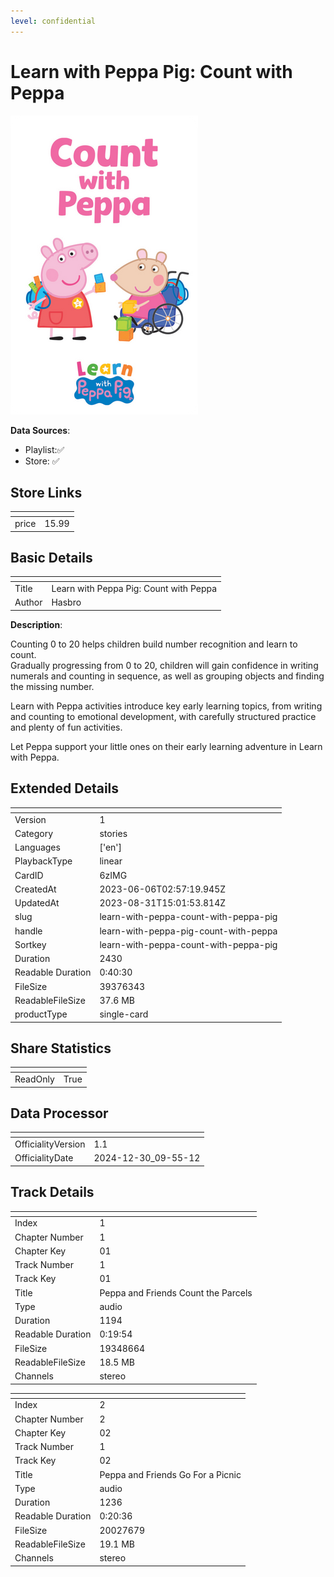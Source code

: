 ```yaml
---
level: confidential
---
```

# Learn with Peppa Pig: Count with Peppa

![card_[6zIMG].png](../../img/cards/card_[6zIMG].png)

**Data Sources**: 

- Playlist:✅
- Store: ✅


## Store Links

| <!-- --> | <!-- --> |
| - | - |
| price | 15.99 |


## Basic Details

| <!-- --> | <!-- --> |
| - | - |
| Title | Learn with Peppa Pig: Count with Peppa |
| Author | Hasbro |

**Description**:

Counting 0 to 20 helps children build number recognition and learn to count.      
Gradually progressing from 0 to 20, children will gain confidence in writing numerals and counting in sequence, as well as grouping objects and finding the missing number.      

Learn with Peppa activities introduce key early learning topics, from writing and counting to emotional development, with carefully structured practice and plenty of fun activities.      

Let Peppa support your little ones on their early learning adventure in Learn with Peppa.


## Extended Details

| <!-- --> | <!-- --> |
| - | - |
| Version | 1 |
| Category | stories |
| Languages | ['en'] |
| PlaybackType | linear |
| CardID | 6zIMG |
| CreatedAt | 2023-06-06T02:57:19.945Z |
| UpdatedAt | 2023-08-31T15:01:53.814Z |
| slug | learn-with-peppa-count-with-peppa-pig |
| handle | learn-with-peppa-pig-count-with-peppa |
| Sortkey | learn-with-peppa-count-with-peppa-pig |
| Duration | 2430 |
| Readable Duration | 0:40:30 |
| FileSize | 39376343 |
| ReadableFileSize | 37.6 MB |
| productType | single-card |


## Share Statistics

| <!-- --> | <!-- --> |
| - | - |
| ReadOnly | True |


## Data Processor

| <!-- --> | <!-- --> |
| - | - |
| OfficialityVersion | 1.1
| OfficialityDate | 2024-12-30_09-55-12


## Track Details

| <!-- --> | <!-- --> |
| - | - |
| Index | 1 |
| Chapter Number | 1 |
| Chapter Key | 01 |
| Track Number | 1 |
| Track Key | 01 |
| Title | Peppa and Friends Count the Parcels |
| Type | audio |
| Duration | 1194 |
| Readable Duration | 0:19:54 |
| FileSize | 19348664 |
| ReadableFileSize | 18.5 MB |
| Channels | stereo |

| <!-- --> | <!-- --> |
| - | - |
| Index | 2 |
| Chapter Number | 2 |
| Chapter Key | 02 |
| Track Number | 1 |
| Track Key | 02 |
| Title | Peppa and Friends Go For a Picnic |
| Type | audio |
| Duration | 1236 |
| Readable Duration | 0:20:36 |
| FileSize | 20027679 |
| ReadableFileSize | 19.1 MB |
| Channels | stereo |

